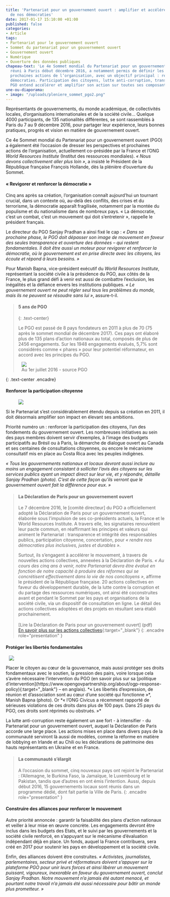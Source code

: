 ```yaml
---
title: 'Partenariat pour un gouvernement ouvert : amplifier et accélérer le renouvellement
  de nos démocraties'
date: 2017-01-17 15:10:00 +01:00
published: false
categories:
- Article
tags:
- Partenariat pour le gouvernement ouvert
- Sommet du partenariat pour un gouvernement ouvert
- Gouvernement ouvert
- Numérique
- Ouverture des données publiques
chapeau-text: 'Le 4e Sommet mondial du Partenariat pour un gouvernement ouvert (PGO),
  réuni à Paris début décembre 2016, a notamment permis de définir les priorités et
  prochaines actions de l’organisation, avec un objectif principal : renouveler nos
  démocraties. Participation des citoyens, lutte anti-corruption, transparence : le
  PGO entend accélérer et amplifier son action sur toutes ses composantes.'
une-ou-diaporama:
- image: "/uploads/pleniere_sommet_pgo2.png"
---
```


Représentants de gouvernements, du monde académique, de collectivités locales, d’organisations internationales et de la société civile… Quelque 4000 participants, de 135 nationalités différentes, se sont rassemblés à Paris du 7 au 9 décembre 2016, pour partager leur expérience, leurs bonnes pratiques, progrès et vision en matière de gouvernement ouvert.

Ce 4e Sommet mondial du Partenariat pour un gouvernement ouvert (PGO) a également été l’occasion de dresser les perspectives et prochaines actions de l’organisation, actuellement co-présidée par la France et l’ONG *World Resources Institute* (Institut des ressources mondiales). *« Nous devons collectivement aller plus loin »*, a insisté le Président de la République française François Hollande, dès la plénière d’ouverture du Sommet.

#### « Revigorer et renforcer la démocratie »

Cinq ans après sa création, l’organisation connaît aujourd’hui un tournant crucial, dans un contexte où, au-delà des conflits, des crises et du terrorisme, la démocratie apparaît fragilisée, notamment par la montée du populisme et du nationalisme dans de nombreux pays. « La démocratie, c’est un combat, c’est un mouvement qui doit s’entretenir », rappelle le président français.

Le directeur du PGO Sanjay Pradhan a ainsi fixé le cap : *« Dans sa prochaine phase, le PGO doit dépasser son image de mouvement en faveur des seules transparence et ouverture des données – qui restent fondamentales. Il doit être aussi un moteur pour revigorer et renforcer la démocratie, où le gouvernement est en prise directe avec les citoyens, les écoute et répond à leurs besoins. »*

Pour Manish Bapna, vice-président exécutif du *World Resources Institute*, représentant la société civile à la présidence du PGO, aux côtés de la France, le plus grand défi à venir est aussi de combattre l’exclusion, les inégalités et la défiance envers les institutions publiques. *« Le gouvernement ouvert ne peut régler seul tous les problèmes du monde, mais ils ne peuvent se résoudre sans lui »*, assure-t-il.

>
> #### 5 ans de PGO
> {: .text-center}
>
> Le PGO est passé de 8 pays fondateurs en 2011 à plus de 70 (75 après le sommet mondial de décembre 2017). Ces pays ont élaboré plus de 135 plans d’action nationaux au total, composés de plus de 2456 engagements. Sur les 1948 engagements évalués, 5,7% sont considérés comme « phares » pour leur potentiel réformateur, en accord avec les principes du PGO.
>
> <figure class='image-center' style='width: 90%; margin-right: 10px; margin-left: 10px;'><img src="/uploads/infog-pgov2-c75445.png"/><figcaption>Au 1er juillet 2016 - source PGO</figcaption></figure>
{: .text-center .encadre}

#### Renforcer la participation citoyenne
<figure class='image-left' style='width: 50%; margin-right: 10px;'><img src="/uploads/spradhan_sommet_pgo.jpg"/>
</figure> Si le Partenariat s’est considérablement étendu depuis sa création en 2011, il doit désormais amplifier son impact en élevant ses ambitions.

Priorité numéro un : renforcer la participation des citoyens, l’un des fondements du gouvernement ouvert. Les nombreuses initiatives au sein des pays membres doivent servir d’exemples, à l’image des budgets participatifs au Brésil ou à Paris, la démarche de dialogue ouvert au Canada et ses centaines de consultations citoyennes, ou encore le mécanisme consultatif mis en place au Costa Rica avec les peuples indigènes.

*« Tous les gouvernements nationaux et locaux devront aussi inclure au moins un engagement consistant à solliciter l’avis des citoyens sur les services publics ayant un impact direct sur leur vie, et y répondre, détaille Sanjay Pradhan (photo). C’est de cette façon qu’ils verront que le gouvernement ouvert fait la différence pour eux. »*

> #### La Déclaration de Paris pour un gouvernement ouvert
>
> Le 7 décembre 2016, le [comité directeur] du PGO a officiellement adopté la Déclaration de Paris pour un gouvernement ouvert, élaborée sous l’impulsion de ses co-présidents actuels, la France et le World Resources Institute. A travers elle, les signataires renouvèlent leur pacte commun, en réaffirmant les principes et valeurs qui animent le Partenariat : transparence et intégrité des responsables publics, participation citoyenne, concertation, pour *« rendre nos démocraties plus inclusives, justes et durables »*.
>
> Surtout, ils s’engagent à accélérer le mouvement, à travers de nouvelles actions collectives, annexées à la Déclaration de Paris. *« Au cours des cinq ans à venir, notre Partenariat devra être évalué en fonction de notre capacité à produire des réformes qui se concrétisent effectivement dans la vie de nos concitoyens »*, affirme le président de la République française. 20 actions collectives en faveur du développement durable, de la lutte contre la corruption et du partage des ressources numériques, ont ainsi été coconstruites avant et pendant le Sommet par les pays et organisations de la société civile, via un dispositif de consultation en ligne. Le détail des actions collectives adoptées et des projets en résultant sera établi prochainement.<br>
> <br>
> [Lire la Déclaration de Paris pour un gouvernement ouvert] (pdf)<br>
> [En savoir plus sur les actions collectives](https://paris-declaration.ogpsummit.org/){:target="_blank"}
{: .encadre role="presentation" }

#### Protéger les libertés fondamentales
<figure class='image-right' style='width: 50%; margin-left: 10px;'><img src="/uploads/mbapna_sommet_pgo.jpg"/>
</figure> Placer le citoyen au cœur de la gouvernance, mais aussi protéger ses droits fondamentaux avec le soutien, la pression des pairs, voire lorsque cela s’avère nécessaire l’intervention du PGO (en savoir plus sur sa [politique d’intervention](https://www.opengovpartnership.org/about/ogp-response-policy){:target="_blank"} – en anglais). *« Les libertés d’expression, de réunion et d’association sont au cœur d’une société qui fonctionne »*, Manish Bapna (photo). Or *« l’ONG Civicus a récemment rapporté de sérieuses violations de ces droits dans plus de 100 pays. Dans 25 pays du PGO, ces droits sont réprimés ou obstrués. »*

La lutte anti-corruption reste également un axe fort - à intensifier - du Partenariat pour un gouvernement ouvert, auquel la Déclaration de Paris accorde une large place. Les actions mises en place dans divers pays de la communauté serviront là aussi de modèles, comme la réforme en matière de lobbying en Irlande et au Chili ou les déclarations de patrimoine des hauts représentants en Ukraine et en France.

> #### La communauté s’élargit
>
> A l’occasion du sommet, cinq nouveaux pays ont rejoint le Partenariat : l’Allemagne, le Burkina Faso, la Jamaïque, le Luxembourg et le Pakistan, tandis que d’autres en ont émis l’intention. Aussi, depuis début 2016, 15 gouvernements locaux sont réunis dans un programme dédié, dont fait partie la Ville de Paris.
{: .encadre role="presentation" }

#### Construire des alliances pour renforcer le mouvement

Autre priorité annoncée : garantir la faisabilité des plans d’action nationaux et veiller à leur mise en œuvre concrète. Les engagements devront être inclus dans les budgets des Etats, et le suivi par les gouvernements et la société civile renforcé, en s’appuyant sur le mécanisme d’évaluation indépendant déjà en place. Un fonds, auquel la France contribuera, sera créé en 2017 pour soutenir les pays en développement et la société civile.

Enfin, des alliances doivent être construites. *« Activistes, journalistes, parlementaires, secteur privé et réformateurs doivent s’appuyer sur la plateforme PGO pour unir leurs forces et ainsi libérer un mouvement puissant, vigoureux, inexorable en faveur du gouvernement ouvert, conclut Sanjay Pradhan. Notre mouvement n’a jamais été autant menacé, et pourtant notre travail n’a jamais été aussi nécessaire pour bâtir un monde plus prometteur. »*
